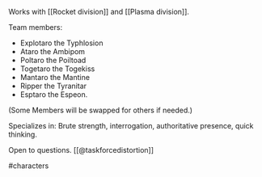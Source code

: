 Works with [[Rocket division]] and [[Plasma division]].

Team members:
- Explotaro the Typhlosion
- Ataro the Ambipom
- Poltaro the Poiltoad
- Togetaro the Togekiss
- Mantaro the Mantine
- Ripper the Tyranitar
- Esptaro the Espeon.

(Some Members will be swapped for others if needed.)

Specializes in: Brute strength, interrogation, authoritative presence, quick thinking.

Open to questions. [[@taskforcedistortion]]

#characters 